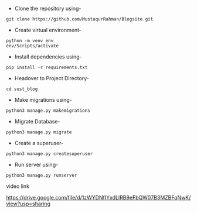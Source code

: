 


- Clone the repository using-
```
git clone https://github.com/MustaqurRahman/Blogsite.git
```

- Create virtual environment-
```
python -m venv env
env/Scripts/activate
```
- Install dependencies using-
```
pip install -r requirements.txt
```

- Headover to Project Directory- 


```
cd sust_blog
```
- Make migrations using-
```
python3 manage.py makemigrations
```


- Migrate Database-
```
python3 manage.py migrate
```
- Create a superuser-
```
python3 manage.py createsuperuser
```
- Run server using-
```
python3 manage.py runserver
```

video link

https://drive.google.com/file/d/1zWYDNfIYxdLlRB9eFbQW07B3MZBFqNwK/view?usp=sharing
